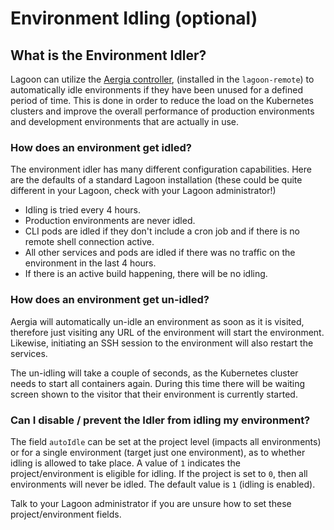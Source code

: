 # Environment Idling (optional)

## What is the Environment Idler?

Lagoon can utilize the [Aergia controller](https://github.com/amazeeio/aergia-controller), (installed in the `lagoon-remote`) to automatically idle environments if they have been unused for a defined period of time. This is done in order to reduce the load on the Kubernetes clusters and improve the overall performance of production environments and development environments that are actually in use.

### How does an environment get idled?

The environment idler has many different configuration capabilities. Here are the defaults of a standard Lagoon installation \(these could be quite different in your Lagoon, check with your Lagoon administrator!\)

* Idling is tried every 4 hours.
* Production environments are never idled.
* CLI pods are idled if they don't include a cron job and if there is no remote shell connection active.
* All other services and pods are idled if there was no traffic on the environment in the last 4 hours.
* If there is an active build happening, there will be no idling.

### How does an environment get un-idled?

Aergia will automatically un-idle an environment as soon as it is visited, therefore just visiting any URL of the environment will start the environment. Likewise, initiating an SSH session to the environment will also restart the services.

The un-idling will take a couple of seconds, as the Kubernetes cluster needs to start all containers again. During this time there will be waiting screen shown to the visitor that their environment is currently started.

### Can I disable / prevent the Idler from idling my environment?

The field `autoIdle` can be set at the project level \(impacts all environments\) or for a single environment \(target just one environment\), as to whether idling is allowed to take place. A value of `1` indicates the project/environment is eligible for idling. If the project is set to `0`, then all environments will never be idled. The default value is `1` \(idling is enabled\).

Talk to your Lagoon administrator if you are unsure how to set these project/environment fields.
